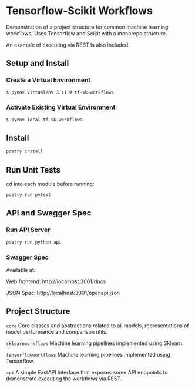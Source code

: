 # Tensorflow-Scikit Workflows 

Demonstration of a project structure for common machine learning workflows. Uses Tensorflow and Scikit with a monorepo structure. 

An example of executing via REST is also included.

## Setup and Install

### Create a Virtual Environment

```bash
$ pyenv virtualenv 3.11.9 tf-sk-workflows
```

### Activate Existing Virtual Environment

```bash
$ pyenv local tf-sk-workflows
```

## Install

```bash
poetry install
``` 

## Run Unit Tests

cd into each module before running:

```bash
poetry run pytest
```

## API and Swagger Spec

### Run API Server

```bash
poetry run python api
```

### Swagger Spec

Available at: 

Web frontend: http://localhost:3001/docs

JSON Spec: http://localhost:3001/openapi.json

## Project Structure

`core`
Core classes and abstractions related to all models, representations of model performance and comparison utils.

`sklearnworkflows`
Machine learning pipelines implemented using Sklearn.

`tensorflowworkflows`
Machine learning pipelines implemented using Tensorflow.

`api` A simple FastAPI interface that exposes some API endpoints to demonstrate executing the workflows via REST.
